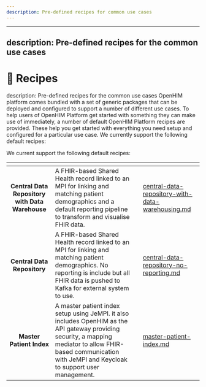 ```yaml
---
description: Pre-defined recipes for common use cases
---
```


---
description: Pre-defined recipes for the common use cases
---

# 📜 Recipes

description: Pre-defined recipes for the common use cases
OpenHIM platform comes bundled with a set of generic packages that can be deployed and configured to support a number of different use cases. To help users of OpenHIM Platform get started with something they can make use of immediately, a number of default OpenHIM Platform recipes are provided. These help you get started with everything you need setup and configured for a particular use case.
We currently support the following default recipes:

We current support the following default recipes:



<table data-view="cards"><thead><tr><th align="center"></th><th></th><th data-hidden></th><th data-hidden data-card-target data-type="content-ref"></th></tr></thead><tbody><tr><td align="center"><strong>Central Data Repository with Data Warehouse</strong></td><td>A FHIR-based Shared Health record linked to an MPI for linking and matching patient demographics and a default reporting pipeline to transform and visualise FHIR data.</td><td></td><td><a href="central-data-repository-with-data-warehousing.md">central-data-repository-with-data-warehousing.md</a></td></tr><tr><td align="center"><strong>Central Data Repository</strong></td><td>A FHIR-based Shared Health record linked to an MPI for linking and matching patient demographics. No reporting is include but all FHIR data is pushed to Kafka for external system to use.</td><td></td><td><a href="central-data-repository-no-reporting.md">central-data-repository-no-reporting.md</a></td></tr><tr><td align="center"><strong>Master Patient Index</strong></td><td>A master patient index setup using JeMPI. it also includes OpenHIM as the API gateway providing security, a mapping mediator to allow FHIR-based communication with JeMPI and Keycloak to support user management.</td><td></td><td><a href="master-patient-index.md">master-patient-index.md</a></td></tr></tbody></table>
